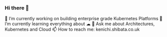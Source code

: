 ### Hi there 👋

<!--
**kenichi-shibata/kenichi-shibata** is a ✨ _special_ ✨ repository because its `README.md` (this file) appears on your GitHub profile.

Here are some ideas to get you started:



-->

 🔭 I’m currently working on building enterprise grade Kubernetes Platforms
 🌱 I’m currently learning everything about ☁
 💬 Ask me about Architectures, Kubernetes and Cloud
 📫 How to reach me: kenichi.shibata.co.uk
